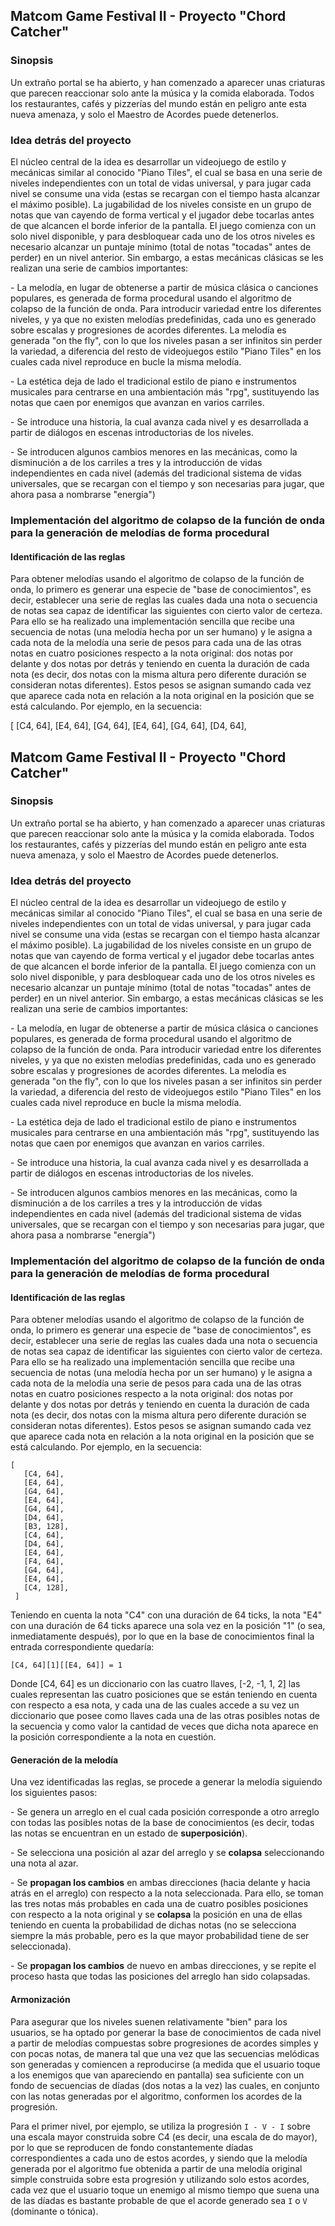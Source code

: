 ## **Matcom Game Festival II - Proyecto "Chord Catcher"**

### **Sinopsis**

Un extraño portal se ha abierto, y han comenzado a aparecer unas criaturas que parecen reaccionar solo ante la música y la comida elaborada. Todos los restaurantes, cafés y pizzerías del mundo están en peligro ante esta nueva amenaza, y solo el Maestro de Acordes puede detenerlos.

### **Idea detrás del proyecto**

El núcleo central de la idea es desarrollar un videojuego de estilo y mecánicas similar al conocido "Piano Tiles", el cual se basa en una serie de niveles independientes con un total de vidas universal, y para jugar cada nivel se consume una vida (estas se recargan con el tiempo hasta alcanzar el máximo posible). La jugabilidad de los niveles consiste en un grupo de notas que van cayendo de forma vertical y el jugador debe tocarlas antes de que alcancen el borde inferior de la pantalla. El juego comienza con un solo nivel disponible, y para desbloquear cada uno de los otros niveles es necesario alcanzar un puntaje mínimo (total de notas "tocadas" antes de perder) en un nivel anterior. Sin embargo, a estas mecánicas clásicas se les realizan una serie de cambios importantes:

\-    La melodía, en lugar de obtenerse a partir de música clásica o canciones populares, es generada de forma procedural usando el algoritmo de colapso de la función de onda. Para introducir variedad entre los diferentes niveles, y ya que no existen melodías predefinidas, cada uno es generado sobre escalas y progresiones de acordes diferentes. La melodía es generada "on the fly", con lo que los niveles pasan a ser infinitos sin perder la variedad, a diferencia del resto de videojuegos estilo "Piano Tiles" en los cuales cada nivel reproduce en bucle la misma melodía.

\-    La estética deja de lado el tradicional estilo de piano e instrumentos musicales para centrarse en una ambientación más "rpg", sustituyendo las notas que caen por enemigos que avanzan en varios carriles.

\-    Se introduce una historia, la cual avanza cada nivel y es desarrollada a partir de diálogos en escenas introductorias de los niveles.

\-    Se introducen algunos cambios menores en las mecánicas, como la disminución a de los carriles a tres y la introducción de vidas independientes en cada nivel (además del tradicional sistema de vidas universales, que se recargan con el tiempo y son necesarias para jugar, que ahora pasa a nombrarse "energía")

### Implementación del algoritmo de colapso de la función de onda para la generación de melodías de forma procedural

#### **Identificación de las reglas**

Para obtener melodías usando el algoritmo de colapso de la función de onda, lo primero es generar una especie de "base de conocimientos", es decir, establecer una serie de reglas las cuales dada una nota o secuencia de notas sea capaz de identificar las siguientes con cierto valor de certeza. Para ello se ha realizado una implementación sencilla que recibe una secuencia de notas (una melodía hecha por un ser humano) y le asigna a cada nota de la melodía una serie de pesos para cada una de las otras notas en cuatro posiciones respecto a la nota original: dos notas por delante y dos notas por detrás y teniendo en cuenta la duración de cada nota (es decir, dos notas con la misma altura pero diferente duración se consideran notas diferentes). Estos pesos se asignan sumando cada vez que aparece cada nota en relación a la nota original en la posición que se está calculando. Por ejemplo, en la secuencia:

[
   [C4, 64],
   [E4, 64],
   [G4, 64],
   [E4, 64],
   [G4, 64],
   [D4, 64],
## **Matcom Game Festival II - Proyecto "Chord Catcher"**

### **Sinopsis**

Un extraño portal se ha abierto, y han comenzado a aparecer unas criaturas que parecen reaccionar solo ante la música y la comida elaborada. Todos los restaurantes, cafés y pizzerías del mundo están en peligro ante esta nueva amenaza, y solo el Maestro de Acordes puede detenerlos.

### **Idea detrás del proyecto**

El núcleo central de la idea es desarrollar un videojuego de estilo y mecánicas similar al conocido "Piano Tiles", el cual se basa en una serie de niveles independientes con un total de vidas universal, y para jugar cada nivel se consume una vida (estas se recargan con el tiempo hasta alcanzar el máximo posible). La jugabilidad de los niveles consiste en un grupo de notas que van cayendo de forma vertical y el jugador debe tocarlas antes de que alcancen el borde inferior de la pantalla. El juego comienza con un solo nivel disponible, y para desbloquear cada uno de los otros niveles es necesario alcanzar un puntaje mínimo (total de notas "tocadas" antes de perder) en un nivel anterior. Sin embargo, a estas mecánicas clásicas se les realizan una serie de cambios importantes:

\-    La melodía, en lugar de obtenerse a partir de música clásica o canciones populares, es generada de forma procedural usando el algoritmo de colapso de la función de onda. Para introducir variedad entre los diferentes niveles, y ya que no existen melodías predefinidas, cada uno es generado sobre escalas y progresiones de acordes diferentes. La melodía es generada "on the fly", con lo que los niveles pasan a ser infinitos sin perder la variedad, a diferencia del resto de videojuegos estilo "Piano Tiles" en los cuales cada nivel reproduce en bucle la misma melodía.

\-    La estética deja de lado el tradicional estilo de piano e instrumentos musicales para centrarse en una ambientación más "rpg", sustituyendo las notas que caen por enemigos que avanzan en varios carriles.

\-    Se introduce una historia, la cual avanza cada nivel y es desarrollada a partir de diálogos en escenas introductorias de los niveles.

\-    Se introducen algunos cambios menores en las mecánicas, como la disminución a de los carriles a tres y la introducción de vidas independientes en cada nivel (además del tradicional sistema de vidas universales, que se recargan con el tiempo y son necesarias para jugar, que ahora pasa a nombrarse "energía")

### Implementación del algoritmo de colapso de la función de onda para la generación de melodías de forma procedural

#### **Identificación de las reglas**

Para obtener melodías usando el algoritmo de colapso de la función de onda, lo primero es generar una especie de "base de conocimientos", es decir, establecer una serie de reglas las cuales dada una nota o secuencia de notas sea capaz de identificar las siguientes con cierto valor de certeza. Para ello se ha realizado una implementación sencilla que recibe una secuencia de notas (una melodía hecha por un ser humano) y le asigna a cada nota de la melodía una serie de pesos para cada una de las otras notas en cuatro posiciones respecto a la nota original: dos notas por delante y dos notas por detrás y teniendo en cuenta la duración de cada nota (es decir, dos notas con la misma altura pero diferente duración se consideran notas diferentes). Estos pesos se asignan sumando cada vez que aparece cada nota en relación a la nota original en la posición que se está calculando. Por ejemplo, en la secuencia:

```gdscript
[
   [C4, 64],
   [E4, 64],
   [G4, 64],
   [E4, 64],
   [G4, 64],
   [D4, 64],
   [B3, 128],
   [C4, 64],
   [D4, 64],
   [E4, 64],
   [F4, 64],
   [G4, 64],
   [E4, 64],
   [C4, 128],
 ]
```

Teniendo en cuenta la nota "C4" con una duración de 64 ticks, la nota "E4" con una duración de 64 ticks aparece una sola vez en la posición "1" (o sea, inmediatamente después), por lo que en la base de conocimientos final la entrada correspondiente quedaría: 

`[C4, 64][1][[E4, 64]] = 1`

Donde [C4, 64] es un diccionario con las cuatro llaves, [-2, -1, 1, 2] las cuales representan las cuatro posiciones que se están teniendo en cuenta con respecto a esa nota, y cada una de las cuales accede a su vez un diccionario que posee como llaves cada una de las otras posibles notas de la secuencia y como valor la cantidad de veces que dicha nota aparece en la posición correspondiente a la nota en cuestión.

#### **Generación de la melodía**

Una vez identificadas las reglas, se procede a generar la melodía siguiendo los siguientes pasos:

\-    Se genera un arreglo en el cual cada posición corresponde a otro arreglo con todas las posibles notas de la base de conocimientos (es decir, todas las notas se encuentran en un estado de **superposición**).

\-    Se selecciona una posición al azar del arreglo y se **colapsa** seleccionando una nota al azar.

\-    Se **propagan los cambios** en ambas direcciones (hacia delante y hacia atrás en el arreglo) con respecto a la nota seleccionada. Para ello, se toman las tres notas más probables en cada una de cuatro posibles posiciones con respecto a la nota original y se **colapsa** la posición en una de ellas teniendo en cuenta la probabilidad de dichas notas (no se selecciona siempre la más probable, pero es la que mayor probabilidad tiene de ser seleccionada).

\-    Se **propagan los cambios** de nuevo en ambas direcciones, y se repite el proceso hasta que todas las posiciones del arreglo han sido colapsadas.

#### **Armonización**

Para asegurar que los niveles suenen relativamente "bien" para los usuarios, se ha optado por generar la base de conocimientos de cada nivel a partir de melodías compuestas sobre progresiones de acordes simples y con pocas notas, de manera tal que una vez que las secuencias melódicas son generadas y comiencen a reproducirse (a medida que el usuario toque a los enemigos que van apareciendo en pantalla) sea suficiente con un fondo de secuencias de díadas (dos notas a la vez) las cuales, en conjunto con las notas generadas por el algoritmo, conformen los acordes de la progresión. 

Para el primer nivel, por ejemplo, se utiliza la progresión `I - V - I` sobre una escala mayor construida sobre C4 (es decir, una escala de do mayor), por lo que se reproducen de fondo constantemente díadas correspondientes a cada uno de estos acordes, y siendo que la melodía generada por el algoritmo fue obtenida a partir de una melodía original simple construida sobre esta progresión y utilizando solo estos acordes, cada vez que el usuario toque un enemigo al mismo tiempo que suena una de las díadas es bastante probable de que el acorde generado sea `I` o `V` (dominante o tónica).
